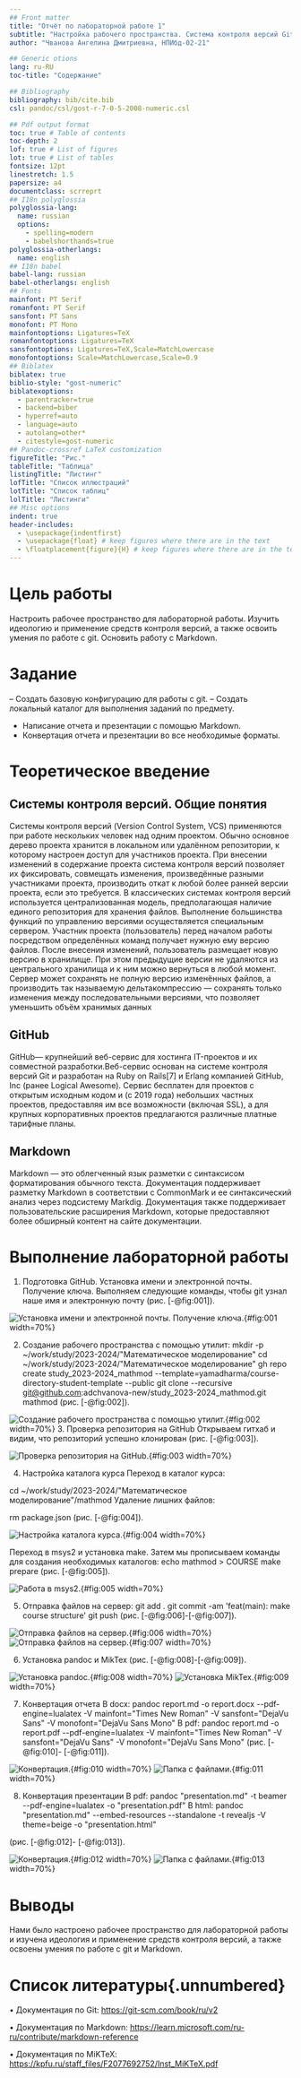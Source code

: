 ```yaml
---
## Front matter
title: "Отчёт по лабораторной работе 1"
subtitle: "Настройка рабочего пространства. Система контроля версий Git. Язык разметки Markdown."
author: "Чванова Ангелина Дмитриевна, НПИбд-02-21"

## Generic otions
lang: ru-RU
toc-title: "Содержание"

## Bibliography
bibliography: bib/cite.bib
csl: pandoc/csl/gost-r-7-0-5-2008-numeric.csl

## Pdf output format
toc: true # Table of contents
toc-depth: 2
lof: true # List of figures
lot: true # List of tables
fontsize: 12pt
linestretch: 1.5
papersize: a4
documentclass: scrreprt
## I18n polyglossia
polyglossia-lang:
  name: russian
  options:
	- spelling=modern
	- babelshorthands=true
polyglossia-otherlangs:
  name: english
## I18n babel
babel-lang: russian
babel-otherlangs: english
## Fonts
mainfont: PT Serif
romanfont: PT Serif
sansfont: PT Sans
monofont: PT Mono
mainfontoptions: Ligatures=TeX
romanfontoptions: Ligatures=TeX
sansfontoptions: Ligatures=TeX,Scale=MatchLowercase
monofontoptions: Scale=MatchLowercase,Scale=0.9
## Biblatex
biblatex: true
biblio-style: "gost-numeric"
biblatexoptions:
  - parentracker=true
  - backend=biber
  - hyperref=auto
  - language=auto
  - autolang=other*
  - citestyle=gost-numeric
## Pandoc-crossref LaTeX customization
figureTitle: "Рис."
tableTitle: "Таблица"
listingTitle: "Листинг"
lofTitle: "Список иллюстраций"
lotTitle: "Список таблиц"
lolTitle: "Листинги"
## Misc options
indent: true
header-includes:
  - \usepackage{indentfirst}
  - \usepackage{float} # keep figures where there are in the text
  - \floatplacement{figure}{H} # keep figures where there are in the text
---
```


# Цель работы
 Настроить рабочее пространство для лабораторной работы. Изучить идеологию и применение средств контроля версий,  а также освоить умения по работе с git. Основить работу с Markdown.

# Задание

– Создать базовую конфигурацию для работы с git.
– Создать локальный каталог для выполнения заданий по предмету.
- Написание отчета и презентации с помощью Markdown.
- Конвертация отчета и презентации во все необходимые форматы.

# Теоретическое введение

## Системы контроля версий. Общие понятия
Системы контроля версий (Version Control System, VCS) применяются при работе нескольких человек над одним проектом. Обычно основное дерево проекта хранится в локальном
или удалённом репозитории, к которому настроен доступ для участников проекта. При
внесении изменений в содержание проекта система контроля версий позволяет их
фиксировать, совмещать изменения, произведённые разными участниками проекта,
производить откат к любой более ранней версии проекта, если это требуется.
В классических системах контроля версий используется централизованная модель,
предполагающая наличие единого репозитория для хранения файлов. Выполнение большинства функций по управлению версиями осуществляется специальным сервером.
Участник проекта (пользователь) перед началом работы посредством определённых
команд получает нужную ему версию файлов. После внесения изменений, пользователь
размещает новую версию в хранилище. При этом предыдущие версии не удаляются
из центрального хранилища и к ним можно вернуться в любой момент. Сервер может
сохранять не полную версию изменённых файлов, а производить так называемую дельтакомпрессию — сохранять только изменения между последовательными версиями, что позволяет уменьшить объём хранимых данных

## GitHub
 GitHub— крупнейший веб-сервис для хостинга IT-проектов и их совместной разработки.Веб-сервис основан на системе контроля версий Git и разработан на Ruby on Rails[7] и Erlang компанией GitHub, Inc (ранее Logical Awesome). Сервис бесплатен для проектов с открытым исходным кодом и (с 2019 года) небольших частных проектов, предоставляя им все возможности (включая SSL), а для крупных корпоративных проектов предлагаются различные платные тарифные планы.


 ## Markdown
 Markdown — это облегченный язык разметки с синтаксисом форматирования обычного текста. Документация поддерживает разметку Markdown в соответствии с CommonMark и ее синтаксический анализ через подсистему Markdig. Документация также поддерживает пользовательские расширения Markdown, которые предоставляют более обширный контент на сайте документации.

# Выполнение лабораторной работы

1. Подготовка GitHub. Установка имени и электронной почты. Получение ключа.
Выполняем следующие команды, чтобы git узнал наше имя и
электронную почту (рис. [-@fig:001]).

![Установка имени и электронной почты. Получение ключа.](image/1.PNG){#fig:001 width=70%}

2. Создание рабочего пространства с помощью утилит:
mkdir -p ~/work/study/2023-2024/"Математическое моделирование"
cd ~/work/study/2023-2024/"Математическое моделирование"
gh repo create study_2023-2024_mathmod --template=yamadharma/course-directory-student-template --public
git clone --recursive git@github.com:adchvanova-new/study_2023-2024_mathmod.git mathmod
 (рис. [-@fig:002]).

![ Создание рабочего пространства с помощью утилит.](image/2.PNG){#fig:002 width=70%}
3. Проверка репозитория на GitHub
Открываем гитхаб и видим, что репозиторий успешно клонирован (рис. [-@fig:003]).

![ Проверка репозитория на GitHub.](image/3.PNG){#fig:003 width=70%}

4. Настройка каталога курса
Переход в каталог курса:

cd ~/work/study/2023-2024/"Математическое моделирование"/mathmod
Удаление лишних файлов:

rm package.json (рис. [-@fig:004]).

![ Настройка каталога курса.](image/4.PNG){#fig:004 width=70%}

 Переход в msys2 и установка make. Затем мы прописываем команды для создания необходимых каталогов:
 echo mathmod > COURSE
 make prepare
 (рис. [-@fig:005]).

![ Работа в msys2.](image/5.PNG){#fig:005 width=70%}

5. Отправка файлов на сервер: 
 git add .
 git commit -am 'feat(main): make course structure'
 git push
 (рис. [-@fig:006]-[-@fig:007]).

![ Отправка файлов на сервер.](image/6...PNG){#fig:006 width=70%}
![ Отправка файлов на сервер.](image/..6.PNG){#fig:007 width=70%}

6. Установка pandoc и MikTex
 (рис. [-@fig:008]-[-@fig:009]).

![ Установка pandoc.](image/7.PNG){#fig:008 width=70%}
![ Установка MikTex.](image/8.PNG){#fig:009 width=70%}

7. Конвертация отчета
В docx:
pandoc report.md -o report.docx --pdf-engine=lualatex -V mainfont="Times New Roman" -V sansfont="DejaVu Sans" -V monofont="DejaVu Sans Mono"
В pdf:
pandoc report.md -o report.pdf --pdf-engine=lualatex -V mainfont="Times New Roman" -V sansfont="DejaVu Sans" -V monofont="DejaVu Sans Mono"
 (рис. [-@fig:010]- [-@fig:011]).

![ Конвертация.](image/9.PNG){#fig:010 width=70%}
![ Папка с файлами.](image/10.PNG){#fig:011 width=70%}

8. Конвертация презентации
В pdf:
pandoc "presentation.md" -t beamer --pdf-engine=lualatex -o "presentation.pdf"
В html:
pandoc "presentation.md" --embed-resources --standalone -t revealjs -V theme=beige -o "presentation.html"

 (рис. [-@fig:012]- [-@fig:013]).

![ Конвертация.](image/11.PNG){#fig:012 width=70%}
![ Папка с файлами.](image/12.PNG){#fig:013 width=70%}

# Выводы

 Нами было настроено рабочее пространство для лабораторной работы и изучена идеология и применение средств контроля версий,  а также освоены умения по работе с git и Markdown.

# Список литературы{.unnumbered}

•	Документация по Git: https://git-scm.com/book/ru/v2

•	Документация по Markdown: https://learn.microsoft.com/ru-ru/contribute/markdown-reference

•	Документация по MiKTeX: https://kpfu.ru/staff_files/F2077692752/Inst_MiKTeX.pdf

